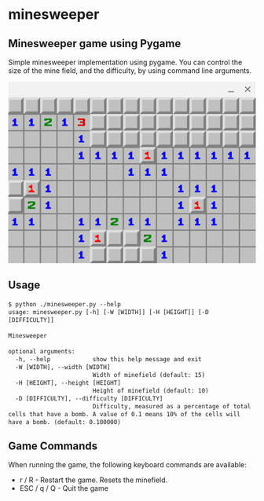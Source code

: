 # minesweeper
## Minesweeper game using Pygame

Simple minesweeper implementation using pygame. You can control the size of the mine field, and the difficulty, by using command line arguments.

![screenshot](screenshot.png)

## Usage
```
$ python ./minesweeper.py --help
usage: minesweeper.py [-h] [-W [WIDTH]] [-H [HEIGHT]] [-D [DIFFICULTY]]

Minesweeper

optional arguments:
  -h, --help            show this help message and exit
  -W [WIDTH], --width [WIDTH]
                        Width of minefield (default: 15)
  -H [HEIGHT], --height [HEIGHT]
                        Height of minefield (default: 10)
  -D [DIFFICULTY], --difficulty [DIFFICULTY]
                        Difficulty, measured as a percentage of total cells that have a bomb. A value of 0.1 means 10% of the cells will have a bomb. (default: 0.100000)
```

## Game Commands
When running the game, the following keyboard commands are available:
- r / R - Restart the game. Resets the minefield.
- ESC / q / Q - Quit the game

